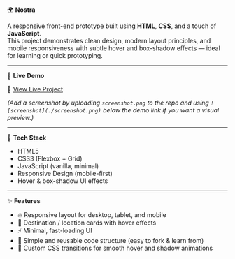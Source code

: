 🌍 **Nostra**

A responsive front-end prototype built using **HTML**, **CSS**, and a touch of **JavaScript**.  
This project demonstrates clean design, modern layout principles, and mobile responsiveness with subtle hover and box-shadow effects — ideal for learning or quick prototyping.

---

🚀 **Live Demo**

🔗 [View Live Project](https://jebamerci.github.io/nostra-new/)

*(Add a screenshot by uploading `screenshot.png` to the repo and using `![screenshot](./screenshot.png)` below the demo link if you want a visual preview.)*

---

💼 **Tech Stack**

- HTML5  
- CSS3 (Flexbox + Grid)  
- JavaScript (vanilla, minimal)  
- Responsive Design (mobile-first)  
- Hover & box-shadow UI effects

---

✨ **Features**

- 🔥 Responsive layout for desktop, tablet, and mobile  
- 🧭 Destination / location cards with hover effects  
- ⚡ Minimal, fast-loading UI  
- 🧩 Simple and reusable code structure (easy to fork & learn from)  
- 🎨 Custom CSS transitions for smooth hover and shadow animations

